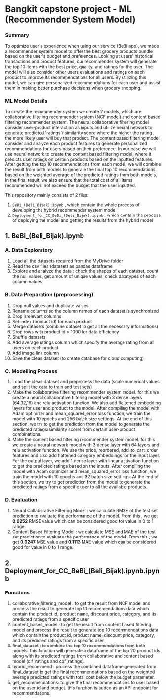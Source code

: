 # Bangkit capstone project - ML (Recommender System Model)


### Summary
To optimize user's experience when using our service (BeBi app), we made a recommender system model to offer the best grocery products bundle based on the user's budget and preferences. Looking at users' historical transactions and product features, our recommender system will generate the top 10 items with the best price, quality, and ratings for the user. The model will also consider other users evaluations and ratings on each product to improve its recommendations for all users. By utilizing this model, we can give personalized recommendations for each user and assist them in making better purchase decisions when grocery shopping.

### ML Model Details
To create the recommender system we create 2 models, which are collaborative filtering recommender system (NCF model) and content based filtering recommender system. The neural collaborative filtering model consider user-product interaction as inputs and utilize neural network to generate predicted 'ratings'/ similarity score where the higher the rating , the more likely user will buy that product. The content based filtering model consider and analyze each product features to generate personalized recommendations for users based on their preference. In our case we will use neural network to create the content based filtering model, where it predicts user ratings on certain products based on the inputted features. After getting the top 10 recommendations from each model, we will combine the result from both models to generate the final top 10 recommendations based on the weighted average of the predicted ratings from both models. In the final result, we also ensure that the total cost of all items recommended will not exceed the budget that the user inputted.  

This repository mainly consists of 2 files:
1. `BeBi_(Beli_Bijak).ipynb` , which contain the whole process of developing the hybrid recommender system model
3. `Deployment_for_CC_BeBi_(Beli_Bijak).ipynb` , which contain the process of deploying the model and getting the results from the hybrid model

## 1. BeBi_(Beli_Bijak).ipynb
### A. Data Exploratory 
1. Load all the datasets required from the MyDrive folder
2. Read the csv files (dataset) as pandas dataframe
3. Explore and analyze the data : check the shapes of each dataset, count the null values, get amount of unique values, check datatypes of each column values 

### B. Data Preparation (preprocessing)
1. Drop null values and duplicate values
2. Rename columns so the column names of each dataset is synchronized
3. Drop irrelevant columns
4. Set index (product id) for each product
5. Merge datasets (combine dataset to get all the necessary informations)
6. Drop rows with product id > 1000 for data efficiency
7. Shuffle datasets 
8. Add average ratings column which specify the average rating from all users on each product
9. Add image link column 
10. Save the clean dataset (to create database for cloud computing)

### C. Modelling Process
1. Load the clean dataset and preprocess the data (scale numerical values and split the data to train and test sets)
2. Make the collaborative filtering recommender system model. for this we create a neural collaborative filtering model with 3 dense layers (64,32,16) and relu activation function. We also add flattened embedding layers for user and product to the model. After compiling the model with Adam optimizer and mean_squared_error loss function, we train the model with 10 epochs and 256 batch size settings. At the end of this section, we try to get the prediction from the model to generate the predicted ratings(similarity score) from certain user-product combinations.
3. Make the content based filtering recommender system model. for this we create a neural network model with 3 dense layer with 64 layers and relu activation function. We use the price, reordered, add_to_cart_order features and also add flattened category embeddings for the input layer. For the output layer, we add 1 dense layer with linear activation function to get the predicted ratings based on the inputs. After compiling the model with Adam optimizer and mean_squared_error loss function, we train the model with 10 epochs and 32 batch size settings. At the end of this section, we try to get prediction from the model to generate the predicted ratings from a specific user to all the available products.

### D. Evaluation
1. Neural Collaborative Filtering Model : we calculate RMSE of the test set prediction to evaluate the performance of the model. From this , we get **0.0252** RMSE value which can be considered good for value in 0 to 1 range.  
2. Content Based Filtering Model : we calculate MSE and MAE of the test set prediction to evaluate the performance of the model. From this , we get **0.0247** MSE value and **0.1113** MAE value which can be considered good for value in 0 to 1 range.        

## 2. Deployment_for_CC_BeBi_(Beli_Bijak).ipynb.ipynb
### Functions
1. collaborative_filtering_model : to get the result from NCF model and process the result to generate top 10 recommendations data which contain the product id, product name, discount price, category, and its predicted ratings from a specific user   
2. content_based_model : to get the result from content based filtering model and process the result to generate top 10 recommendations data which contain the product id, product name, discount price, category, and its predicted ratings from a specific user
3. final_dataset : to combine the top 10 recommendations from both models. this function will generate a dataframe of the top 20 product ids along with its predicted ratings from collaborative and content based model (clf_ratings and cbf_ratings). 
4. hybrid_recommend : process the combined dataframe generated from final_dataset to get the final recommendations based on the weighted average predicted ratings with total cost below the budget parameter.
5. get_recommendations: to give the final recommendations to user based on the user id and budget. this function is added as an API endpoint for recommendations.

